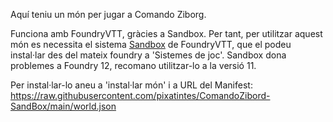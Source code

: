 Aquí teniu un món per jugar a Comando Ziborg.

Funciona amb FoundryVTT, gràcies a Sandbox. Per tant, per utilitzar aquest món es necessita el sistema  [Sandbox](https://gitlab.com/rolnl/sandbox-system-builder/-/tree/master) de FoundryVTT, que el podeu instal·lar des del mateix foundry a 'Sistemes de joc'.
Sandbox dona problemes a Foundry 12, recomano utilitzar-lo a la versió 11.

Per instal·lar-lo aneu a 'instal·lar món' i a URL del Manifest: https://raw.githubusercontent.com/pixatintes/ComandoZibord-SandBox/main/world.json 
